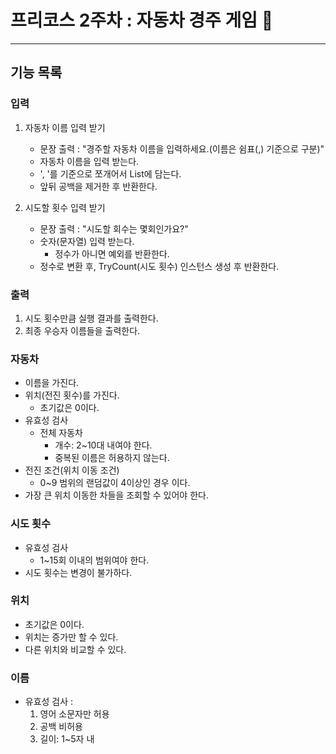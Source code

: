 # 프리코스 2주차 : 자동차 경주 게임 🚗

---

## 기능 목록

### 입력

1. 자동차 이름 입력 받기
   - 문장 출력 : "경주할 자동차 이름을 입력하세요.(이름은 쉼표(,) 기준으로 구분)"
   - 자동차 이름을 입력 받는다.
   - ', '를 기준으로 쪼개어서 List에 담는다.
   - 앞뒤 공백을 제거한 후 반환한다.

2. 시도할 횟수 입력 받기
   - 문장 출력 : "시도할 회수는 몇회인가요?"
   - 숫자(문자열) 입력 받는다.
     - 정수가 아니면 예외를 반환한다.
   - 정수로 변환 후, TryCount(시도 횟수) 인스턴스 생성 후 반환한다.

### 출력

1. 시도 횟수만큼 실행 결과를 출력한다.
2. 최종 우승자 이름들을 출력한다.


### 자동차

- 이름을 가진다.
- 위치(전진 횟수)를 가진다.
  - 초기값은 0이다.
- 유효성 검사
  - 전체 자동차
    - 개수: 2~10대 내여야 한다.
    - 중복된 이름은 허용하지 않는다.
- 전진 조건(위치 이동 조건)
  - 0~9 범위의 랜덤값이 4이상인 경우 이다.
- 가장 큰 위치 이동한 차들을 조회할 수 있어야 한다.

### 시도 횟수

- 유효성 검사
    - 1~15회 이내의 범위여야 한다. 
- 시도 횟수는 변경이 불가하다.

### 위치

- 초기값은 0이다.
- 위치는 증가만 할 수 있다.
- 다른 위치와 비교할 수 있다.

### 이름

- 유효성 검사 :
  1. 영어 소문자만 허용
  2. 공백 비허용
  3. 길이: 1~5자 내
